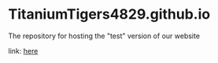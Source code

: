# TitaniumTigers4829.github.io
The repository for hosting the "test" version of our website

link: [here](https://titaniumtigers4829.github.io/)
